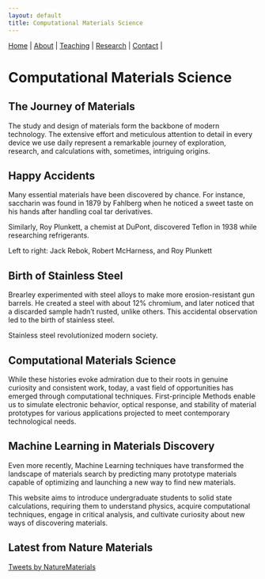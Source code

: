 ```yaml
---
layout: default
title: Computational Materials Science
---
```


<nav>
  <a href="/">Home</a> |
  <a href="/about.html">About</a> |
  <a href="/teaching.html">Teaching</a> |
  <a href="/research.html">Research</a> |
  <a href="/contact.html">Contact</a> |
</nav>

# Computational Materials Science


<div class="grid">

  <div class="card">
    <h2>The Journey of Materials</h2>
    <p>
      The study and design of materials form the backbone of modern technology. The extensive effort and meticulous attention to detail in every device we use daily represent a remarkable journey of exploration, research, and calculations with, sometimes, intriguing origins.
    </p>
  </div>

  <div class="card">
    <h2>Happy Accidents</h2>
    <p>
      Many essential materials have been discovered by chance. For instance, saccharin was found in 1879 by Fahlberg when he noticed a sweet taste on his hands after handling coal tar derivatives.
    </p>
    <p>
      Similarly, Roy Plunkett, a chemist at DuPont, discovered Teflon in 1938 while researching refrigerants.
    </p>
    <p class="photo-caption">
      Left to right: Jack Rebok, Robert McHarness, and Roy Plunkett
    </p>
  </div>

  <div class="card">
    <h2>Birth of Stainless Steel</h2>
    <p>
      Brearley experimented with steel alloys to make more erosion-resistant gun barrels. He created a steel with about 12% chromium, and later noticed that a discarded sample hadn’t rusted, unlike others. This accidental observation led to the birth of stainless steel.
    </p>
    <p class="photo-caption">
      Stainless steel revolutionized modern society.
    </p>
  </div>

  <div class="card">
    <h2>Computational Materials Science</h2>
    <p>
      While these histories evoke admiration due to their roots in genuine curiosity and consistent work, today, a vast field of opportunities has emerged through computational techniques. First-principle Methods enable us to simulate electronic behavior, optical response, and stability of material prototypes for various applications projected to meet contemporary technological needs.
    </p>
  </div>

  <div class="card">
    <h2>Machine Learning in Materials Discovery</h2>
    <p>
      Even more recently, Machine Learning techniques have transformed the landscape of materials search by predicting many prototype materials capable of optimizing and launching a new way to find new materials.
    </p>
    <p>
      This website aims to introduce undergraduate students to solid state calculations, requiring them to understand physics, acquire computational techniques, engage in critical analysis, and cultivate curiosity about new ways of discovering materials.
    </p>
  </div>

</div>

## Latest from Nature Materials

<a class="twitter-timeline"
   data-height="600"
   data-theme="light"
   href="https://twitter.com/NatureMaterials?ref_src=twsrc%5Etfw">
  Tweets by NatureMaterials
</a>
<script async src="https://platform.twitter.com/widgets.js" charset="utf-8"></script>

